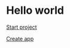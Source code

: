 <h1>Hello world</h1>
<a href="https://github.com/djangomentor/hello_world/tree/3b833042ee82c0e1e26eb32f289e5800926a23d6">Start project</a>


<a href="https://github.com/djangomentor/hello_world/tree/a427744a13bad4c86f5cb88c5beb73d64e56bfe0">Create app</a>


